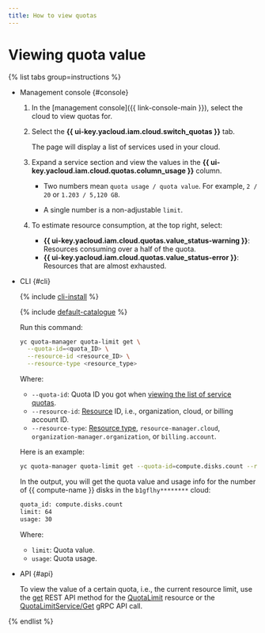 ```yaml
---
title: How to view quotas
---
```


# Viewing quota value

{% list tabs group=instructions %}

- Management console {#console}

  1. In the [management console]({{ link-console-main }}), select the cloud to view quotas for.
  1. Select the **{{ ui-key.yacloud.iam.cloud.switch_quotas }}** tab.
     
     The page will display a list of services used in your cloud.
  
  1. Expand a service section and view the values in the **{{ ui-key.yacloud.iam.cloud.quotas.column_usage }}** column.
  
     * Two numbers mean `quota usage / quota value`. For example, `2 / 20` or `1.203 / 5,120 GB`.

     * A single number is a non-adjustable `limit`.

  1. To estimate resource consumption, at the top right, select:
     * **{{ ui-key.yacloud.iam.cloud.quotas.value_status-warning }}**: Resources consuming over a half of the quota.
     * **{{ ui-key.yacloud.iam.cloud.quotas.value_status-error }}**: Resources that are almost exhausted.

- CLI {#cli}

  {% include [cli-install](../../_includes/cli-install.md) %}

  {% include [default-catalogue](../../_includes/default-catalogue.md) %}

  Run this command:

    ```bash
    yc quota-manager quota-limit get \
      --quota-id=<quota_ID> \
      --resource-id <resource_ID> \
      --resource-type <resource_type>
    ```

    Where:
    * `--quota-id`: Quota ID you got when [viewing the list of service quotas](../../quota-manager/operations/list-quotas.md#list-service-quotas).
    * `--resource-id`: [Resource](../../resource-manager/concepts/resources-hierarchy.md) ID, i.e., organization, cloud, or billing account ID.
    * `--resource-type`: [Resource type](../../quota-manager/concepts/index.md#resources-types), `resource-manager.cloud`, `organization-manager.organization`, or `billing.account`.

    Here is an example:

    ```bash
    yc quota-manager quota-limit get --quota-id=compute.disks.count --resource-id=b1gflhy********  --resource-type=resource-manager.cloud
    ```

    In the output, you will get the quota value and usage info for the number of {{ compute-name }} disks in the `b1gflhy********` cloud:

    ```bash
    quota_id: compute.disks.count
    limit: 64
    usage: 30
    ```

    Where:
    * `limit`: Quota value.
    * `usage`: Quota usage.

- API {#api}

  To view the value of a certain quota, i.e., the current resource limit, use the [get](../../quota-manager/api-ref/QuotaLimit/get.md) REST API method for the [QuotaLimit](../../quota-manager/api-ref/QuotaLimit/index.md) resource or the [QuotaLimitService/Get](../../quota-manager/api-ref/grpc/QuotaLimit/get.md) gRPC API call.

{% endlist %}